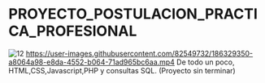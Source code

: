 # PROYECTO_POSTULACION_PRACTICA_PROFESIONAL
![12](https://user-images.githubusercontent.com/82549732/186312493-4810d51e-1c64-450d-b1e7-c07bd3871cc4.png)
https://user-images.githubusercontent.com/82549732/186329350-a8064a98-e8da-4552-b064-71ad965bc6aa.mp4
De todo un poco, HTML,CSS,Javascript,PHP y consultas SQL. (Proyecto sin terminar)







